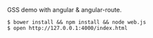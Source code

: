 GSS demo with angular & angular-route.

```
$ bower install && npm install && node web.js
$ open http://127.0.0.1:4000/index.html
```
